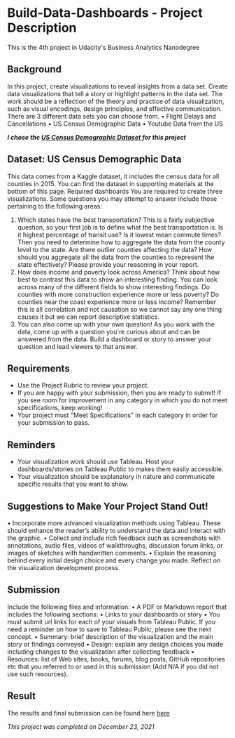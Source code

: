 # Build-Data-Dashboards - Project Description
This is the 4th project in Udacity's Business Analytics Nanodegree
## Background
In this project, create visualizations to reveal insights from a data set. Create data visualizations that tell a story or highlight patterns in the data set. The work should be a reflection of the theory and practice of data visualization, such as visual encodings, design principles, and effective communication.
There are 3 different data sets you can choose from.
•	Flight Delays and Cancellations
•	US Census Demographic Data
•	Youtube Data from the US

***I chose the [US Census Demographic Dataset]( https://video.udacity-data.com/topher/2018/March/5ab3e98c_acs2015-county-data/acs2015-county-data.csv) for this project***

## Dataset: US Census Demographic Data
This data comes from a Kaggle dataset, it includes the census data for all counties in 2015. You can find the dataset in supporting materials at the bottom of this page. Required dashboards
You are required to create three visualizations. Some questions you may attempt to answer include those pertaining to the following areas:
1.	Which states have the best transportation?
This is a fairly subjective question, so your first job is to define what the best transportation is. Is it highest percentage of transit use? Is it lowest mean commute times? Then you need to determine how to aggregate the data from the county level to the state. Are there outlier counties affecting the data? How should you aggregate all the data from the counties to represent the state effectively? Please provide your reasoning in your report.
2.	How does income and poverty look across America?
Think about how best to contrast this data to show an interesting finding. You can look across many of the different fields to show interesting findings. Do counties with more construction experience more or less poverty? Do counties near the coast experience more or less income? Remember this is all correlation and not causation so we cannot say any one thing causes it but we can report descriptive statistics.
3.	You can also come up with your own question!
As you work with the data, come up with a question you're curious about and can be answered from the data. Build a dashboard or story to answer your question and lead viewers to that answer.

## Requirements
- Use the Project Rubric to review your project. 
- If you are happy with your submission, then you are ready to submit! If you see room for improvement in any category in which you do not meet specifications, keep working!
- Your project must "Meet Specifications" in each category in order for your submission to pass.

## Reminders
- Your visualization work should use Tableau. Host your dashboards/stories on Tableau Public to makes them easily accessible.
- Your visualization should be explanatory in nature and communicate specific results that you want to show.

## Suggestions to Make Your Project Stand Out!
•	Incorporate more advanced visualization methods using Tableau. These should enhance the reader’s ability to understand the data and interact with the graphic.
•	Collect and include rich feedback such as screenshots with annotations, audio files, videos of walkthroughs, discussion forum links, or images of sketches with handwritten comments.
•	Explain the reasoning behind every initial design choice and every change you made. Reflect on the visualization development process.

## Submission
Include the following files and information:
•	A PDF or Markdown report that includes the following sections:
•	Links to your dashboards or story
•	You must submit url links for each of your visuals from Tableau Public. If you need a reminder on how to save to Tableau Public, please see the next concept.
•	Summary: brief description of the visualization and the main story or findings conveyed
•	Design: explain any design choices you made including changes to the visualization after collecting feedback
•	Resources: list of Web sites, books, forums, blog posts, GitHub repositories etc that you referred to or used in this submission (Add N/A if you did not use such resources).

## Result
The results and final submission can be found here [here](https://github.com/KOdoi-OJ/Build-Data-Dashboards/blob/main/Project%204%20-%20Build%20Data%20Dashboards%20final.pdf)



*This project was completed on December 23, 2021*
